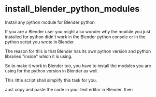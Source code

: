 # install_blender_python_modules
Install any python module for Blender python


If you are a Blender user you might also wonder why the module you just installed for python didn't work in the Blender python console or in the python script you wrote in Blender.

The reason for this is that Blender has its own python version and python libraries "inside" which it is using. 

So to make it work in Blender too, you have to install the modules you are using for the python version in Blender as well.

This little script shall simplify this task for you.

Just copy and paste the code in your text editor in Blender, then 
